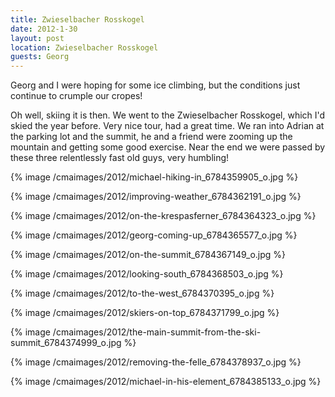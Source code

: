 ```yaml
---
title: Zwieselbacher Rosskogel
date: 2012-1-30
layout: post
location: Zwieselbacher Rosskogel
guests: Georg
---
```


Georg and I were hoping for some ice climbing, but the conditions just
continue to crumple our cropes!
  
  
Oh well, skiing it is then. We went to the Zwieselbacher Rosskogel, which
I'd skied the year before. Very nice tour, had a great time. We ran into
Adrian at the parking lot and the summit, he and a friend were zooming
up the mountain and getting some good exercise. Near the end we were passed
by these three relentlessly fast old guys, very humbling!
  
  
{% image /cmaimages/2012/michael-hiking-in_6784359905_o.jpg %}
  
{% image /cmaimages/2012/improving-weather_6784362191_o.jpg %}
  
{% image /cmaimages/2012/on-the-krespasferner_6784364323_o.jpg %}
  
{% image /cmaimages/2012/georg-coming-up_6784365577_o.jpg %}
  
{% image /cmaimages/2012/on-the-summit_6784367149_o.jpg %}
  
{% image /cmaimages/2012/looking-south_6784368503_o.jpg %}
  
{% image /cmaimages/2012/to-the-west_6784370395_o.jpg %}
  
{% image /cmaimages/2012/skiers-on-top_6784371799_o.jpg %}
  
{% image /cmaimages/2012/the-main-summit-from-the-ski-summit_6784374999_o.jpg %}
  
{% image /cmaimages/2012/removing-the-felle_6784378937_o.jpg %}
  
{% image /cmaimages/2012/michael-in-his-element_6784385133_o.jpg %}

